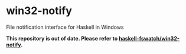 win32-notify
============

File notification interface for Haskell in Windows

**This repository is out of date. Please refer to [haskell-fswatch/win32-notify](https://github.com/haskell-fswatch/win32-notify).**
